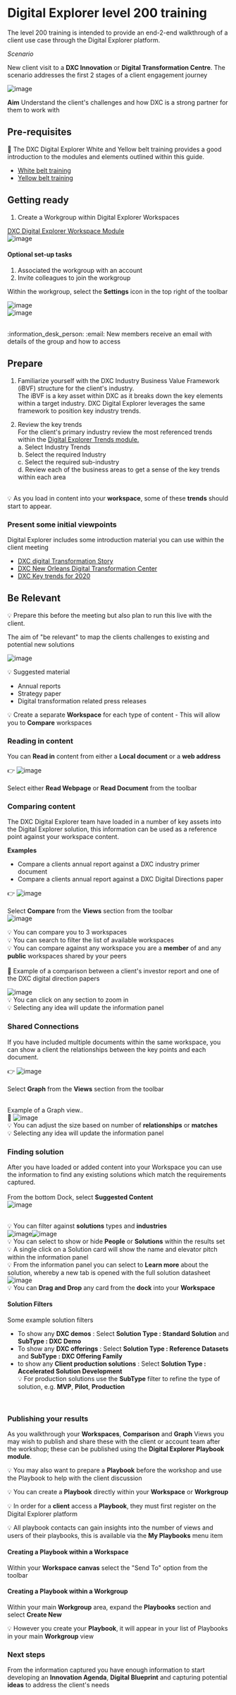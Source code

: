 # Digital Explorer level 200 training

The level 200 training is intended to provide an end-2-end walkthrough of a client use case through the Digital Explorer platform.

_Scenario_

New client visit to a **DXC Innovation** or **Digital Transformation Centre**.   The scenario addresses the first 2 stages of a client engagement journey

![image](images/journey.png)<br>


**Aim**
Understand the client's challenges and how DXC is a strong partner for them to work with

## Pre-requisites 
:information_desk_person: The DXC Digital Explorer White and Yellow belt training provides a good introduction to the modules and elements outlined within this guide.

- [White belt training](https://dxc.sabacloud.com/Saba/Web_spf/NA2PRD0005/app/shared;spf-url=common%2Flearningeventdetail%2Fcurra000000000004384)
- [Yellow belt training](https://dxc.sabacloud.com/Saba/Web_spf/NA2PRD0005/app/shared;spf-url=common%2Flearningeventdetail%2Fcurra000000000004500)

## Getting ready

1. Create a Workgroup within Digital Explorer Workspaces

[DXC Digital Explorer Workspace Module](https://digitalexplorer.dxc.com/dew)<br>
![image](images/NewGroup.png)<br>


#### Optional set-up tasks

1. Associated the workgroup with an account
2. Invite colleagues to join the workgroup

Within the workgroup, select the **Settings** icon in the top right of the toolbar

![image](images/settings.png)<br>
![image](images/GroupSettings.PNG)<br>

<br>
:information_desk_person: :email: New members receive an email with details of the group and how to access<br>

## Prepare
1. Familiarize yourself with the DXC Industry Business Value Framework (iBVF) structure for the client's industry.  
The iBVF is a key asset within DXC as it breaks down the key elements within a target industry.  DXC Digital Explorer leverages the same framework to position key industry trends.   

2. Review the key trends<br>
For the client's primary industry review the most referenced trends within the [Digital Explorer Trends module.](https://digitalexplorer.dxc.com/de)<br>
a. Select Industry Trends<br>
b. Select the required Industry<br>
c. Select the required sub-industry<br>
d. Review each of the business areas to get a sense of the key trends within each area<br><br>

:bulb: As you load in content into your **workspace**, some of these **trends** should start to appear.<br>

### Present some initial viewpoints
Digital Explorer includes some introduction material you can use within the client meeting
- [DXC digital Transformation Story](https://digitalexplorer.dxc.com/pb/playbook/597635)
- [DXC New Orleans Digital Transformation Center](https://digitalexplorer.dxc.com/pb/playbook/782289)
- [DXC Key trends for 2020](https://digitalexplorer.dxc.com/pb/playbook/787028)

## Be Relevant
:bulb: Prepare this before the meeting but also plan to run this live with the client.<br>

The aim of "be relevant" to map the clients challenges to existing and potential new solutions

![image](images/relevant.png)<br>


:bulb: Suggested material

- Annual reports
- Strategy paper
- Digital transformation related press releases

:bulb: Create a separate **Workspace** for each type of content - This will allow you to **Compare** workspaces


### Reading in content

You can **Read in** content from either a **Local document** or a **web address**

:point_right: ![image](images/readContent.png) <br><br>
  Select either **Read Webpage** or **Read Document** from the toolbar

### Comparing content
The DXC Digital Explorer team have loaded in a number of key assets into the Digital Explorer solution, this information can be used as a reference point against your workspace content.<br>

**Examples**
- Compare a clients annual report against a DXC industry primer document
- Compare a clients annual report against a DXC Digital Directions paper

:point_right: ![image](images/views.png)<br><br>
Select **Compare** from the **Views** section from the toolbar<br>
![image](images/Compare.png)<br>

:bulb: You can compare you to 3 workspaces<br>
:bulb: You can search to filter the list of available workspaces<br>
:bulb: You can compare against any workspace you are a **member** of and any **public** workspaces shared by your peers<br>
<br>
:art: Example of a comparison between a client's investor report and one of the DXC digital direction papers

![image](images/CompareExample.png)<br>
:bulb: You can click on any section to zoom in<br>
:bulb: Selecting any idea will update the information panel<br>

### Shared Connections
If you have included multiple documents within the same workspace, you can show a client the relationships between the key points and each document.

:point_right: ![image](images/views.png)<br><br>
Select **Graph** from the **Views** section from the toolbar<br><br>

Example of a Graph view..<br>
:art: ![image](images/GraphView.png)<br>
:bulb: You can adjust the size based on number of **relationships** or **matches**<br>
:bulb: Selecting any idea will update the information panel<br>


### Finding solution
After you have loaded or added content into your Workspace you can use the information to find any existing solutions which match the requirements captured.<br><br>
From the bottom Dock, select **Suggested Content**<br>
![image](images/dock1.png)<br><br>

:bulb: You can filter against **solutions** types and **industries**<br>
![image](images/filter1.png)![image](images/filter2.png)<br>
:bulb: You can select to show or hide **People** or **Solutions** within the results set<br>
:bulb: A single click on a Solution card will show the name and elevator pitch within the information panel<br>
:bulb: From the information panel you can select to **Learn more** about the solution, whereby a new tab is opened with the full solution datasheet<br>
![image](images/SolutionPanel.png)<br>
:bulb: You can **Drag and Drop** any card from the **dock** into your **Workspace**<br>


#### Solution Filters
Some example solution filters

- To show any **DXC demos** : Select **Solution Type : Standard Solution**  and **SubType : DXC Demo**
- To show any **DXC offerings** : Select **Solution Type : Reference Datasets**  and **SubType : DXC Offering Family**
- to show any **Client production solutions** : Select **Solution Type : Accelerated Solution Development**<br>
  :bulb: For production solutions use the **SubType** filter to refine the type of solution, e.g. **MVP**, **Pilot**, **Production** <br>

<br>


### Publishing your results

As you walkthrough your **Workspaces**, **Comparison** and **Graph** Views you may wish to publish and share these with the client or account team after the workshop; these can be published using the **Digital Explorer Playbook module**.

:bulb: You may also want to prepare a **Playbook** before the workshop and use the Playbook to help with the client discussion

:bulb: You can create a **Playbook** directly within your **Workspace** or **Workgroup**<br>

:bulb: In order for a **client** access a **Playbook**, they must first register on the Digital Explorer platform<br>

:bulb: All playbook contacts can gain insights into the number of views and users of their playbooks, this is available via the **My Playbooks** menu item<br>

#### Creating a Playbook within a Workspace
Within your **Workspace canvas** select the "Send To" option from the toolbar<br>


#### Creating a Playbook within a Workgroup
Within your main **Workgroup** area, expand the **Playbooks** section and select **Create New**<br>


:bulb: However you create your **Playbook**, it will appear in your list of Playbooks in your main **Workgroup** view


### Next steps

From the information captured you have enough information to start developing an **Innovation Agenda**, **Digital Blueprint** and capturing potential **ideas** to address the client's needs














